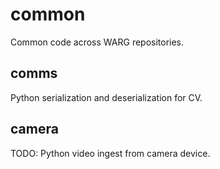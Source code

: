 # common

Common code across WARG repositories.

## comms

Python serialization and deserialization for CV.

## camera

TODO: Python video ingest from camera device.
